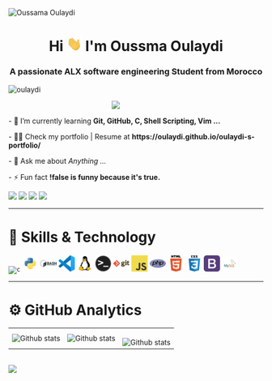 ![Oussama Oulaydi](https://github.com/oulaydi/oulaydi/assets/130802700/900af5d1-600c-4bd4-893c-33930ee27fc9)

<h1 align="center">Hi <img src="https://github.com/aysuarex/aysuarex/blob/main/wave.gif" width="30px"> I'm Oussma Oulaydi</h1>
<h3 align="center">A passionate ALX software engineering Student from Morocco</h3>

<p align="left"> <img src="https://komarev.com/ghpvc/?username=oulaydi&label=Profile%20views&color=0e75b6&style=flat" alt="oulaydi" /> </p>

<img align="right" width="300" src="https://i2.wp.com/allhtaccess.info/wp-content/uploads/2018/03/programming.gif?fit=1281%2C716&ssl=1" />

<br>

<p align="left"> 
  - 🌱 I’m currently learning <b>Git, GitHub, C, Shell Scripting, Vim ...</b>
</p>

<p align="left">
    - 👨‍💻 Check my portfolio | Resume at <b>https://oulaydi.github.io/oulaydi-s-portfolio/</b>
</p>

<p align="left">
    - 💬 Ask me about <i>Anything ...</i>
</p>

<p align="left">
  - ⚡ Fun fact <b>!false is funny because it's true.</b>
</p>

<p align="left">
  <a href="mailto:oussama.oulaydi@gmail.com" target="_blank" alt="Gmail">
  <img src="https://img.shields.io/badge/-Gmail-FF0000?style=flat-square&labelColor=FF0000&logo=gmail&logoColor=white&link=LINK-DO-SEU-GMAIL" /></a>

  <a href="https://www.linkedin.com/in/oussamaoulaydi" target="_blank" alt="LinkedIn">
  <img src="https://img.shields.io/badge/-Linkedin-0e76a8?style=flat-square&logo=Linkedin&logoColor=white&link=LINK-DO-SEU-LINKEDIN" /></a>

  <a href="https://twitter.com/oulaybat_o" target="_blank" alt="Twitter">
  <img src="https://img.shields.io/badge/-Twitter-3b5998?style=flat-square&labelColor=3b5998&logo=twitter&logoColor=white&link=LINK-DO-SEU-TWITTER"/></a>

  <a href="https://wa.me/+212661857191" target="_blank" alt="WhatsApp">
  <img src="https://img.shields.io/badge/-WhatsApp-25d366?style=flat-square&labelColor=25d366&logo=whatsapp&logoColor=white&link=API-DO-SEU-WHATSAPP"/></a>
</p>

<hr>

# 🚀 Skills & Technology

<code><img height="32" src="https://cdn.iconscout.com/icon/free/png-512/c-programming-569564.png" alt="c"/></code>
<code><img height="32" src="https://raw.githubusercontent.com/github/explore/80688e429a7d4ef2fca1e82350fe8e3517d3494d/topics/python/python.png" alt="py"/></code>
<code><img height="32" src="https://raw.githubusercontent.com/github/explore/80688e429a7d4ef2fca1e82350fe8e3517d3494d/topics/bash/bash.png" alt="BASH"/></code>
<code><img height="32" src="https://raw.githubusercontent.com/github/explore/80688e429a7d4ef2fca1e82350fe8e3517d3494d/topics/visual-studio-code/visual-studio-code.png" alt="VS"/></code>
<code><img height="32" src="https://raw.githubusercontent.com/github/explore/80688e429a7d4ef2fca1e82350fe8e3517d3494d/topics/linux/linux.png" alt="linux"/></code>
<code><img height="32" src="https://raw.githubusercontent.com/github/explore/80688e429a7d4ef2fca1e82350fe8e3517d3494d/topics/terminal/terminal.png" alt="cmd"/></code>
<code><img height="32" src="https://raw.githubusercontent.com/github/explore/80688e429a7d4ef2fca1e82350fe8e3517d3494d/topics/git/git.png" alt="git"/></code>
<code><img height="32" src="https://raw.githubusercontent.com/github/explore/80688e429a7d4ef2fca1e82350fe8e3517d3494d/topics/javascript/javascript.png" alt="Javascript"/></code>
<code><img height="32" src="https://raw.githubusercontent.com/github/explore/80688e429a7d4ef2fca1e82350fe8e3517d3494d/topics/php/php.png" alt="PHP"/></code>
<code><img height="32" src="https://raw.githubusercontent.com/github/explore/80688e429a7d4ef2fca1e82350fe8e3517d3494d/topics/html/html.png" alt="HTML5"/></code>
<code><img height="32" src="https://raw.githubusercontent.com/github/explore/80688e429a7d4ef2fca1e82350fe8e3517d3494d/topics/css/css.png" alt="CSS"/></code>
<code><img height="32" src="https://raw.githubusercontent.com/github/explore/80688e429a7d4ef2fca1e82350fe8e3517d3494d/topics/bootstrap/bootstrap.png" alt="Bootstrap"/></code>
<code><img height="32" src="https://raw.githubusercontent.com/github/explore/80688e429a7d4ef2fca1e82350fe8e3517d3494d/topics/mysql/mysql.png" alt="MySQL"/></code>

<hr>

# ⚙️ GitHub Analytics

<table>
  <tr>
    <td>
       <img align="left" src="https://github-readme-stats.vercel.app/api/top-langs?username=oulaydi&theme=dark&hide_border=false&include_all_commits=true&count_private=true" alt="Github stats" />
      </td>
    <td>
<img align="left" src="https://github-readme-stats.vercel.app/api?username=oulaydi&theme=dark&hide_border=false&include_all_commits=true&count_private=true" alt="Github stats" />
  </td>
    <td>
<br/>
<img align="left" src="https://github-readme-streak-stats.herokuapp.com/?user=oulaydi&theme=dark&hide_border=false" alt="Github stats" />
 </td>
  </tr>
</table><br/>

<img src="https://media.giphy.com/media/WUlplcMpOCEmTGBtBW/giphy.gif" width="30">

